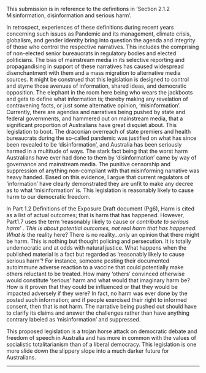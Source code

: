This submission is in reference to the definitions in ‘Section 2.1.2 Misinformation, disinformation and
serious harm’.

In retrospect, experiences of these definitions during recent years concerning such issues as Pandemic
and its management, climate crisis, globalism, and gender identity bring into question the agenda and
integrity of those who control the respective narratives. This includes the comprising of non-elected
senior bureaucrats in regulatory bodies and elected politicians. The bias of mainstream media in its
selective reporting and propagandising in support of these narratives has caused widespread
disenchantment with them and a mass migration to alternative media sources. It might be construed
that this legislation is designed to control and styme those avenues of information, shared ideas, and
democratic opposition.
The elephant in the room here being who wears the jackboots and gets to define what information is;
thereby making any revelation of contravening facts, or just some alternative opinion, ‘misinformation’.
Currently, there are agendas and narratives being pushed by state and federal governments, and
hammered out on mainstream media, that a significant proportion of Australians have great disquiet
about. This legislation to boot.
The draconian overreach of state premiers and health bureaucrats during the so-called pandemic was
justified on what has since been revealed to be ‘disinformation’, and Australia has been seriously
harmed in a multitude of ways. The stark fact being that the worst harm Australians have ever had done
to them by ‘disinformation’ came by way of governance and mainstream media. The punitive censorship
and suppression of anything non-compliant with that misinforming narrative was heavy handed.
Based on this evidence, I argue that current regulators of ‘information’ have clearly demonstrated they
are unfit to make any decree as to what ‘misinformation’ is. This legislation is reasonably likely to cause
harm to our democratic freedom.

In Part 1.2 Definitions of the Exposure Draft document (Pg6), Harm is cited as a list of actual outcomes;
that is harm that has happened. However, Part1.7 uses the term ‘reasonably likely to cause or
_contribute to serious harm’ . This is about potential outcomes, not real harm that has happened. What is_
the reality here? There is no reality…only an opinion that there might be harm. This is nothing but
thought policing and persecution. It is totally undemocratic and at odds with natural justice. What
happens when the published material is a fact but regarded as ‘reasonably likely to cause serious harm’?
For instance, someone posting their documented autoimmune adverse reaction to a vaccine that could
potentially make others reluctant to be treated. How many ‘others’ convinced otherwise would
constitute ‘serious’ harm and what would that imaginary harm be? How is it proven that they could be
influenced or that they would be impacted adversely if they were? In fact, no harm was ever done by
the posted such information; and if people exercised their right to informed consent, then that is not
harm. The narrative being pushed out should have to clarify its claims and answer the challenges rather
than have anything contrary labeled as ‘misinformation’ and suppressed.

This proposed legislation is a trojan horse attack on democratic debate and freedom of speech in
Australia and has more in common with the values of socialistic totalitarianism than of a liberal
democracy. This legislation is one more slide down the slippery slope into a much darker future for
Australians.


-----

